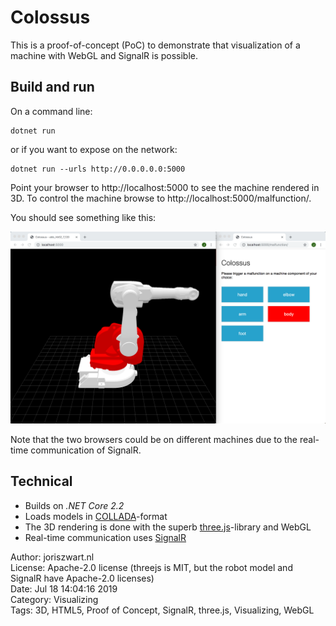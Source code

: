Colossus
========

This is a proof-of-concept (PoC) to demonstrate that visualization of a
machine with WebGL and SignalR is possible.


Build and run
-------------

On a command line:

```
dotnet run
```

or if you want to expose on the network:

```
dotnet run --urls http://0.0.0.0.0:5000
```

Point your browser to http://localhost:5000 to see the machine rendered
in 3D. To control the machine browse to http://localhost:5000/malfunction/.

You should see something like this:

[![screenshot of colossus visualizer and malfunction controller](wwwroot/images/screenshot.png)](wwwroot/images/screenshot.png)

Note that the two browsers could be on different machines due to the real-time
communication of SignalR.


Technical
---------

- Builds on *.NET Core 2.2*
- Loads models in [COLLADA](https://en.wikipedia.org/wiki/COLLADA)-format
- The 3D rendering is done with the superb [three.js](https://threejs.org)-library and WebGL
- Real-time communication uses [SignalR](https://dotnet.microsoft.com/apps/aspnet/real-time)


Author: joriszwart.nl  
License: Apache-2.0 license (threejs is MIT, but the robot model and SignalR have Apache-2.0 licenses)  
Date: Jul 18 14:04:16 2019  
Category: Visualizing  
Tags: 3D, HTML5, Proof of Concept, SignalR, three.js, Visualizing, WebGL  
